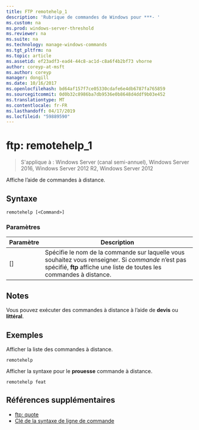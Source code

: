```yaml
---
title: FTP remotehelp_1
description: 'Rubrique de commandes de Windows pour ***- '
ms.custom: na
ms.prod: windows-server-threshold
ms.reviewer: na
ms.suite: na
ms.technology: manage-windows-commands
ms.tgt_pltfrm: na
ms.topic: article
ms.assetid: ef23adf3-ead4-44c8-ac1d-c8a6f4b2bf73 vhorne
author: coreyp-at-msft
ms.author: coreyp
manager: dongill
ms.date: 10/16/2017
ms.openlocfilehash: bd64af157f7ce05330cdafe6e4db6787fa765859
ms.sourcegitcommit: 0d0b32c8986ba7db9536e0b8648d4ddf9b03e452
ms.translationtype: MT
ms.contentlocale: fr-FR
ms.lasthandoff: 04/17/2019
ms.locfileid: "59889590"
---
```

# <a name="ftp-remotehelp1"></a>ftp: remotehelp_1

>S'applique à : Windows Server (canal semi-annuel), Windows Server 2016, Windows Server 2012 R2, Windows Server 2012

Affiche l’aide de commandes à distance.   
## <a name="syntax"></a>Syntaxe  
```  
remotehelp [<Command>]  
```  
### <a name="parameters"></a>Paramètres  
|Paramètre|Description|  
|-------|--------|  
|[<Command>]|Spécifie le nom de la commande sur laquelle vous souhaitez vous renseigner. Si *commande* n’est pas spécifié, **ftp** affiche une liste de toutes les commandes à distance.|  
## <a name="remarks"></a>Notes  
Vous pouvez exécuter des commandes à distance à l’aide de **devis** ou **littéral**.  
## <a name="BKMK_Examples"></a>Exemples  
Afficher la liste des commandes à distance.  
```  
remotehelp  
```  
Afficher la syntaxe pour le **prouesse** commande à distance.  
```  
remotehelp feat  
```  
## <a name="additional-references"></a>Références supplémentaires  
-   [ftp: quote](ftp-quote.md)  
-   [Clé de la syntaxe de ligne de commande](command-line-syntax-key.md)  
